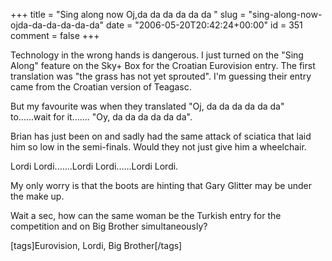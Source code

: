 +++
title = "Sing along now  Oj,da da da da da da "
slug = "sing-along-now-ojda-da-da-da-da-da"
date = "2006-05-20T20:42:24+00:00"
id = 351
comment = false
+++

Technology in the wrong hands is dangerous. I just turned on the "Sing Along" feature on the Sky+ Box for the Croatian Eurovision entry. The first translation was  "the grass has not yet sprouted". I'm guessing their entry came from the Croatian version of Teagasc.

But my favourite was when they translated "Oj, da da da da da da" to......wait for it....... "Oy, da da da da da da".

Brian has just been on and sadly had the same attack of sciatica that laid him so low in the semi-finals. Would they not just give him a wheelchair.

Lordi Lordi.......Lordi Lordi......Lordi Lordi. 

My only worry is that the boots are hinting that Gary Glitter may be under the make up.

Wait a sec, how can the same woman be the Turkish entry for the competition and on Big Brother simultaneously?

[tags]Eurovision, Lordi, Big Brother[/tags]
